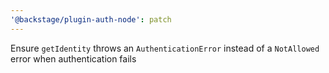 ```yaml
---
'@backstage/plugin-auth-node': patch
---
```


Ensure `getIdentity` throws an `AuthenticationError` instead of a `NotAllowed` error when authentication fails
